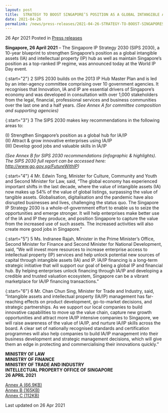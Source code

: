 ```yaml
---
layout: post
title:  STRATEGY TO BOOST SINGAPORE’S POSITION AS A GLOBAL INTANGIBLE ASSETS & IP HUB UNVEILED
date: 2021-04-26
permalink: /news/press-releases/2021-04-26-STRATEGY-TO-BOOST-SINGAPORES-POSITION-AS-A-GLOBAL-INTANGIBLE-ASSETS-n-IP-HUB-UNVEILED
---
```


26 Apr 2021 Posted in [Press releases](/news/press-releases)

**Singapore, 26 April 2021** – The Singapore IP Strategy 2030 (SIPS 2030), a 10-year blueprint to  strengthen Singapore’s position as a global intangible assets (IA) and intellectual property (IP) hub as well as maintain Singapore’s position as a top-ranked IP regime, was announced today at the World IP Day event. 

{:start="2"}
2	SIPS 2030 builds on the 2013 IP Hub Master Plan and is led by an inter-agency committee comprising over 10 government agencies. It recognises that Innovation, IA and IP are essential drivers of Singapore’s economy and was developed in consultation with over 1,000 stakeholders from the legal, financial, professional services and business communities over the last one and a half years. *(See Annex A for committee composition and supporting agencies)*

{:start="3"}
3	The SIPS 2030 makes key recommendations in the following areas to:

  (I) 	Strengthen Singapore’s position as a global hub for IA/IP<br>
  (II) 	Attract & grow innovative enterprises using IA/IP<br>
  (III) 	Develop good jobs and valuable skills in IA/IP

*(See Annex B for SIPS 2030 recommendations (infographic & highlights). The SIPS 2030 full report can be accessed here: <a href="http://www.go.gov.sg/FutureWithIP" target="new">http://www.go.gov.sg/FutureWithIP</a>)*

{:start="4"}
4	Mr. Edwin Tong, Minister for Culture, Community and Youth and Second Minister for Law, said, 
“The global economy has experienced important shifts in the last decade, where the value of intangible assets (IA) now makes up 54% of the value of global listings, surpassing the value of tangible assets. Globalisation, digitalisation and the pandemic have also disrupted businesses and lives, challenging the status quo. The Singapore IP Strategy 2030 is a whole-of-government effort to enable us to seize the opportunities and emerge stronger. It will help enterprises make better use of the IA and IP they produce, and position Singapore to capture the value from the increased use of such assets. The increased activities will also create more good jobs in Singapore.”  

{:start="5"}
5	Ms. Indranee Rajah, Minister in the Prime Minister’s Office, Second Minister for Finance and Second Minister for National Development, said, “We will invest more resources to increase enterprise access to intellectual property (IP) services and help unlock potential new sources of capital through intangible assets (IA) and IP. IA/IP financing is a long-term strategic initiative that will support our goal of being a global IP and financial hub. By helping enterprises unlock financing through IA/IP and developing a credible and trusted valuation ecosystem, Singapore can be a vibrant marketplace for IA/IP financing transactions.”  

{:start="6"}
6	 Mr. Chan Chun Sing, Minister for Trade and Industry, said, “Intangible assets and intellectual property (IA/IP) management has far-reaching effects on product development, go-to-market decisions, and strategic partnerships. As we support our local companies to build innovative capabilities to move up the value chain, capture new growth opportunities and attract more IA/IP intensive companies to Singapore, we will raise awareness of the value of IA/IP, and nurture IA/IP skills across the board. A clear set of nationally recognised standards and certification programmes will also help companies to build IA/IP management into their business development and strategic management decisions, which will give them an edge in protecting and commercialising their innovations quickly.”

**MINISTRY OF LAW**<br>
**MINISTRY OF FINANCE**<br>
**MINISTRY OF TRADE AND INDUSTRY**<br>
**INTELLECTUAL PROPERTY OFFICE OF SINGAPORE**<br>
**26 APRIL 2021**

[Annex A (66.9KB)](/files/news/press-releases/2021/02/SIPS-AnnexA.pdf)<br>
[Annex B (165KB)](/files/news/press-releases/2021/02/SIPS-AnnexB.pdf)<br>
[Annex C (112KB)](/files/news/press-releases/2021/02/SIPS-AnnexC.pdf)<br>

<p class="right-side-updated">Last updated on 26 Apr 2021</p>
